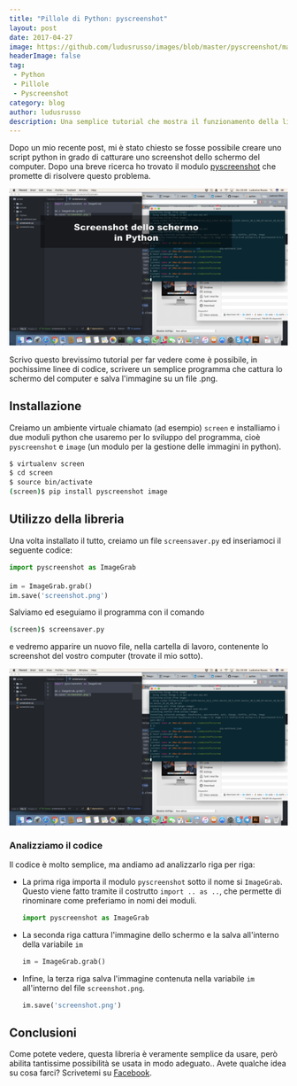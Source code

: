 ```yaml
---
title: "Pillole di Python: pyscreenshot"
layout: post
date: 2017-04-27
image: https://github.com/ludusrusso/images/blob/master/pyscreenshot/main.png?raw=true
headerImage: false
tag:
 - Python
 - Pillole
 - Pyscreenshot
category: blog
author: ludusrusso
description: Una semplice tutorial che mostra il funzionamento della libreria pyscreenshot
---
```


Dopo un mio recente post, mi è stato chiesto se fosse possibile creare uno script python in grado di catturare uno screenshot dello schermo del computer. Dopo una breve ricerca ho trovato il modulo [pyscreenshot](http://pyscreenshot.readthedocs.io/en/latest/) che promette di risolvere questo problema.

![main screenshot](https://github.com/ludusrusso/images/blob/master/pyscreenshot/main.png?raw=true)

Scrivo questo brevissimo tutorial per far vedere come è possibile, in pochissime linee di codice, scrivere un semplice programma che cattura lo schermo del computer e salva l'immagine su un file .png.

## Installazione

Creiamo un ambiente virtuale chiamato (ad esempio) `screen` e installiamo i due moduli python che usaremo per lo sviluppo del programma, cioè `pyscreenshot` e `image` (un modulo per la gestione delle immagini in python).

```bash
$ virtualenv screen
$ cd screen
$ source bin/activate
(screen)$ pip install pyscreenshot image
```

## Utilizzo della libreria

Una volta installato il tutto, creiamo un file `screensaver.py` ed inseriamoci il seguente codice:

```python
import pyscreenshot as ImageGrab

im = ImageGrab.grab()
im.save('screenshot.png')
```

Salviamo ed eseguiamo il programma con il comando

```bash
(screen)$ screensaver.py
```

e vedremo apparire un nuovo file, nella cartella di lavoro, contenente lo screenshot del vostro computer (trovate il mio sotto).

![screenshot](https://github.com/ludusrusso/images/blob/master/pyscreenshot/screenshot.png?raw=true)

### Analizziamo il codice

Il codice è molto semplice, ma andiamo ad analizzarlo riga per riga:

- La prima riga importa il modulo `pyscreenshot` sotto il nome si `ImageGrab`. Questo viene fatto tramite il costrutto `import .. as ..`, che permette di rinominare come preferiamo in nomi dei moduli.
	```python
	import pyscreenshot as ImageGrab
	```

- La seconda riga cattura l'immagine dello schermo e la salva all'interno della variabile `im`
	
	```python
	im = ImageGrab.grab()	
	```
- Infine, la terza riga salva l'immagine contenuta nella variabile `im` all'interno del file `screenshot.png`.
  	
  	```python
	im.save('screenshot.png')
	```

## Conclusioni

Come potete vedere, questa libreria è veramente semplice da usare, però abilita tantissime possibilità se usata in modo adeguato.. Avete qualche idea su cosa farci? Scrivetemi su [Facebook](https://www.facebook.com/ludusrusso.cc/).